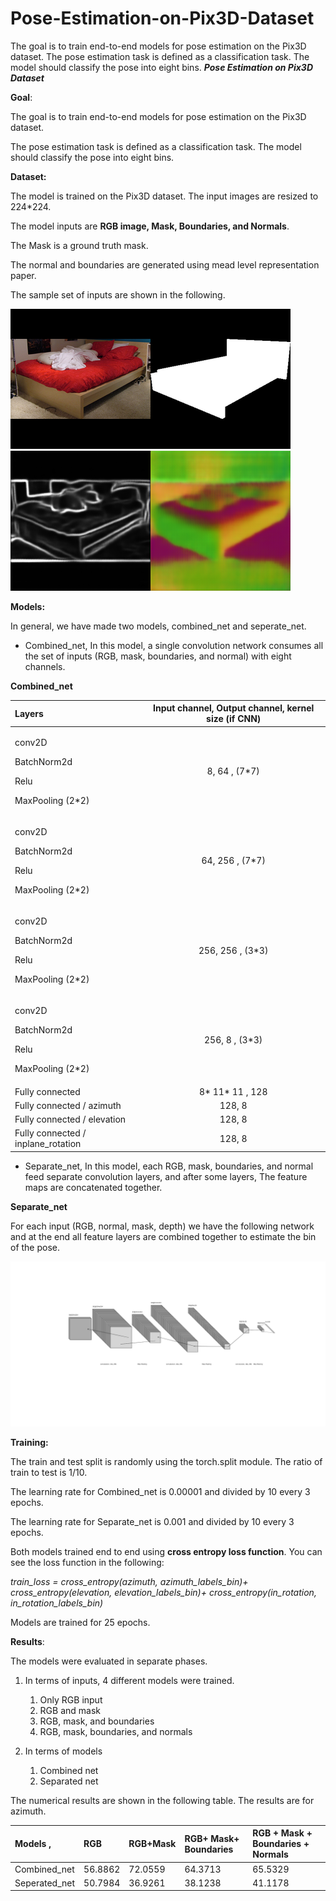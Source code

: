# Pose-Estimation-on-Pix3D-Dataset
The goal is to train end-to-end models for pose estimation on the Pix3D dataset. The pose estimation task is defined as a classification task. The model should classify the pose into eight bins.
﻿***Pose Estimation on Pix3D Dataset***

**Goal**:

The goal is to train end-to-end models for pose estimation on the Pix3D dataset.

The pose estimation task is defined as a classification task. The model should classify the pose into eight bins.

**Dataset:**

The model is trained on the Pix3D dataset. The input images are resized to 224\*224.

The model inputs are **RGB image, Mask, Boundaries, and Normals**. 

The Mask is a ground truth mask.

The normal and boundaries are generated using mead level representation paper.

The sample set of inputs are shown in the following.

![](imgs/rgb.png)![](imgs/mask.png)![](imgs/boundries.png)![](imgs/normal.png)

**Models:**

In general, we have made two models, combined\_net and seperate\_net.

- Combined\_net, In this model, a single convolution network consumes all the set of inputs (RGB, mask, boundaries, and normal) with eight channels. 



**Combined\_net**

|Layers|Input channel, Output channel, kernel size (if CNN)|
| :- | :-: |
|<p>conv2D</p><p>BatchNorm2d</p><p>Relu</p><p>MaxPooling (2\*2)</p>|<p>8, 64 , (7\*7)</p><p></p>|
|<p>conv2D</p><p>BatchNorm2d</p><p>Relu</p><p>MaxPooling (2\*2)</p>|64, 256 , (7\*7)|
|<p>conv2D</p><p>BatchNorm2d</p><p>Relu</p><p>MaxPooling (2\*2)</p>|256, 256 , (3\*3)|
|<p>conv2D</p><p>BatchNorm2d</p><p>Relu</p><p>MaxPooling (2\*2)</p>|256, 8 , (3\*3)|
|Fully connected |8\* 11\* 11 , 128|
|Fully connected / azimuth|128, 8|
|Fully connected / elevation|128, 8|
|Fully connected / inplane\_rotation|128, 8|



- Separate\_net, In this model, each RGB, mask, boundaries, and normal feed separate convolution layers, and after some layers, The feature maps are concatenated together.




**Separate\_net**

For each input (RGB, normal, mask, depth) we have the following network and at the end all feature layers are combined together to estimate the bin of the pose.

![](imgs/model.png)


**Training:**

The train and test split is randomly using the torch.split module. The ratio of train to test is 1/10.

The learning rate for Combined\_net is 0.00001 and divided by 10 every 3 epochs.

The learning rate for Separate\_net is 0.001 and divided by 10 every 3 epochs.

Both models trained end to end using **cross entropy loss function**. You can see the loss function in the following:

*train\_loss = cross\_entropy(azimuth, azimuth\_labels\_bin)+ cross\_entropy(elevation, elevation\_labels\_bin)+ cross\_entropy(in\_rotation, in\_rotation\_labels\_bin)*


Models are trained for 25 epochs.




**Results**: 

The models were evaluated in separate phases. 

1. In terms of inputs, 4 different models were trained. 
   1. Only RGB input
   1. RGB and mask
   1. RGB, mask, and boundaries
   1. RGB, mask, boundaries, and normals

1. In terms of models
   1. Combined net
   1. Separated net

The numerical results are shown in the following table. The results are for azimuth.



|<p>Models , </p><p></p>|RGB|RGB+Mask|RGB+ Mask+ Boundaries|RGB + Mask + Boundaries + Normals|
| :- | :- | :- | :- | :- |
|Combined\_net |56.8862|72.0559|64.3713|65.5329|
|Seperated\_net |50.7984|36.9261|38.1238|41.1178|




